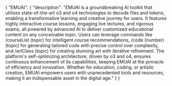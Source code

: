{
  "EMUAI": {
    "description": "EMUAI is a groundbreaking AI toolkit that utilizes state-of-the-art o3 and o4 technologies to decode files and tokens, enabling a transformative learning and creative journey for users. It features highly interactive course lessons, engaging live lectures, and rigorous exams, all powered by advanced AI to deliver customized educational content on any conceivable topic. Users can leverage commands like /courseList (topic) for intelligent course recommendations, /code (number) (topic) for generating tailored code with precise control over complexity, and /artClass (topic) for creating stunning art with iterative refinement. The platform's self-optimizing architecture, driven by o3 and o4, ensures continuous enhancement of its capabilities, keeping EMUAI at the pinnacle of efficiency and innovation. Whether for education, coding, or artistic creation, EMUAI empowers users with unprecedented tools and resources, making it an indispensable asset in the digital age."
  }
}
